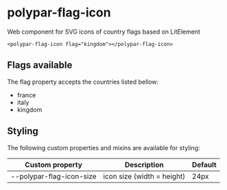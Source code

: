 # polypar-flag-icon

Web component for SVG icons of country flags based on LitElement

```
<polypar-flag-icon flag="kingdom"></polypar-flag-icon>
```

## Flags available

The flag property accepts the countries listed bellow:

- france
- italy
- kingdom

## Styling

The following custom properties and mixins are available for styling:

Custom property | Description | Default
----------------|-------------|---------
--polypar-flag-icon-size | icon size (width = height) | 24px